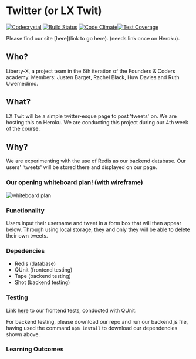 # Twitter (or LX Twit)


[![Codecrystal](https://img.shields.io/badge/code-crystal-5CB3FF.svg)](http://codecrystal.herokuapp.com/crystalise/liberty-x/twitter/master) [![Build Status](https://travis-ci.org/liberty-x/twitter.svg?branch=master)](https://travis-ci.org/liberty-x/twitter) [![Code Climate](https://codeclimate.com/github/liberty-x/twitter/badges/gpa.svg)](https://codeclimate.com/github/liberty-x/twitter)[![Test Coverage](https://codeclimate.com/github/liberty-x/twitter/badges/coverage.svg)](https://codeclimate.com/github/liberty-x/twitter/coverage)

Please find our site [here](link to go here). (needs link once on Heroku).

## Who?

Liberty-X, a project team in the 6th iteration of the Founders & Coders academy. Members: Justen Barget, Rachel Black, Huw Davies and Ruth Uwemedimo.

## What?

LX Twit will be a simple twitter-esque page to post 'tweets' on. We are hosting this on Heroku. We are conducting this project during our 4th week of the course.

## Why?

We are experimenting with the use of Redis as our backend database. Our users' 'tweets' will be stored there and displayed on our page.

### Our opening whiteboard plan! (with wireframe)

![whiteboard plan](https://files.gitter.im/RachelBLondon/libert-x/aOR8/DSC_0600.JPG "Logo Title Text 1")


### Functionality

Users input their username and tweet in a form box that will then appear below. Through using local storage, they and only they will be able to delete their own tweets.

### Depedencies

* Redis (database)
* QUnit (frontend testing)
* Tape (backend testing)
* Shot (backend testing)

### Testing

Link [here]() to our frontend tests, conducted with QUnit.

For backend testing, please download our repo and run our backend.js file, having used the command ``npm install`` to download our dependencies shown above.

### Learning Outcomes
